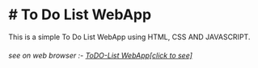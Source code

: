 # # To Do List WebApp

This is a simple To Do List WebApp using HTML, CSS AND JAVASCRIPT.

###### see on web browser :- [ToDO-List WebApp[click to see]](https://errorbyme.github.io/to-do-list/)
